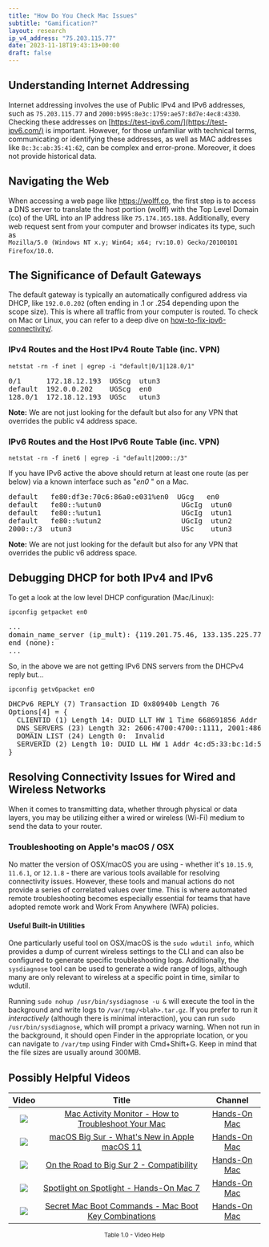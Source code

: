 ```yaml
---
title: "How Do You Check Mac Issues"
subtitle: "Gamification?"
layout: research
ip_v4_address: "75.203.115.77"
date: 2023-11-18T19:43:13+00:00
draft: false
---
```


## Understanding Internet Addressing

Internet addressing involves the use of Public IPv4 and IPv6 addresses, such as ```75.203.115.77``` and ```2000:b995:8e3c:1759:ae57:8d7e:4ec8:4330```. Checking these addresses on [https://test-ipv6.com/](https://test-ipv6.com/) is important. However, for those unfamiliar with technical terms, communicating or identifying these addresses, as well as MAC addresses like ```8c:3c:ab:35:41:62```, can be complex and error-prone. Moreover, it does not provide historical data.
## Navigating the Web

When accessing a web page like https://wolff.co, the first step is to access a DNS server to translate the host portion (wolff) with the Top Level Domain (co) of the URL into an IP address like ```75.174.165.188```. Additionally, every web request sent from your computer and browser indicates its type, such as <br>```Mozilla/5.0 (Windows NT x.y; Win64; x64; rv:10.0) Gecko/20100101 Firefox/10.0```.
## The Significance of Default Gateways

The default gateway is typically an automatically configured address via DHCP, like ```192.0.0.202``` (often ending in .1 or .254 depending upon the scope size). This is where all traffic from your computer is routed. To check on Mac or Linux, you can refer to a deep dive on [how-to-fix-ipv6-connectivity/](/blog/how-to-fix-ipv6-connectivity/).
### IPv4 Routes and the Host IPv4 Route Table (inc. VPN)
```netstat -rn -f inet | egrep -i "default|0/1|128.0/1"```

<pre>
0/1      172.18.12.193  UGScg  utun3
default  192.0.0.202    UGScg  en0
128.0/1  172.18.12.193  UGSc   utun3</pre>

**Note:** We are not just looking for the default but also for any VPN that overrides the public v4 address space.

### IPv6 Routes and the Host IPv6 Route Table (inc. VPN)
```netstat -rn -f inet6 | egrep -i "default|2000::/3"```

If you have IPv6 active the above should return at least one route (as per below) via a known interface such as "_en0_ " on a Mac. 

<pre>
default   fe80:df3e:70c6:86a0:e031%en0  UGcg   en0
default   fe80::%utun0                   UGcIg  utun0
default   fe80::%utun1                   UGcIg  utun1
default   fe80::%utun2                   UGcIg  utun2
2000::/3  utun3                          USc    utun3</pre>

**Note:** We are not just looking for the default but also for any VPN that overrides the public v6 address space.
<br>

## Debugging DHCP for both IPv4 and IPv6

To get a look at the low level DHCP configuration (Mac/Linux): 

```ipconfig getpacket en0```

<pre>
...
domain_name_server (ip_mult): {119.201.75.46, 133.135.225.77}
end (none):
...</pre>

So, in the above we are not getting IPv6 DNS servers from the DHCPv4 reply but...

```ipconfig getv6packet en0```

<pre>
DHCPv6 REPLY (7) Transaction ID 0x80940b Length 76
Options[4] = {
  CLIENTID (1) Length 14: DUID LLT HW 1 Time 668691856 Addr 8c:3c:ab:35:41:62
  DNS_SERVERS (23) Length 32: 2606:4700:4700::1111, 2001:4860:4860::8844
  DOMAIN_LIST (24) Length 0:  Invalid
  SERVERID (2) Length 10: DUID LL HW 1 Addr 4c:d5:33:bc:1d:5e
}</pre>




## Resolving Connectivity Issues for Wired and Wireless Networks
When it comes to transmitting data, whether through physical or data layers, you may be utilizing either a wired or wireless (Wi-Fi) medium to send the data to your router.
### Troubleshooting on Apple's macOS / OSX
No matter the version of OSX/macOS you are using - whether it's ```10.15.9```, ```11.6.1```, or ```12.1.8``` - there are various tools available for resolving connectivity issues. However, these tools and manual actions do not provide a series of correlated values over time. This is where automated remote troubleshooting becomes especially essential for teams that have adopted remote work and Work From Anywhere (WFA) policies.
#### Useful Built-in Utilities
One particularly useful tool on OSX/macOS is the ```sudo wdutil info```, which provides a dump of current wireless settings to the CLI and can also be configured to generate specific troubleshooting logs. Additionally, the ```sysdiagnose``` tool can be used to generate a wide range of logs, although many are only relevant to wireless at a specific point in time, similar to wdutil.

Running ```sudo nohup /usr/bin/sysdiagnose -u &``` will execute the tool in the background and write logs to ```/var/tmp/<blah>.tar.gz```. If you prefer to run it *interactively* (although there is minimal interaction), you can run ```sudo /usr/bin/sysdiagnose```, which will prompt a privacy warning. When not run in the background, it should open Finder in the appropriate location, or you can navigate to ```/var/tmp``` using Finder with Cmd+Shift+G. Keep in mind that the file sizes are usually around 300MB.
## Possibly Helpful Videos

<link href="/plugins/lity/css/lity.min.css" rel="stylesheet">
<script src="/plugins/lity/js/lity.min.js"></script>
<div class="table1-start"></div>

|Video | Title | Channel |
| :---: | :---: | :---: |
|<a href="https://www.youtube.com/watch?v=TWzWd_DiaJ0" data-lity><img src="https://i.ytimg.com/vi/TWzWd_DiaJ0/default.jpg" class="img-fluid"></a>|<a href="https://www.youtube.com/watch?v=TWzWd_DiaJ0" data-lity>Mac Activity Monitor - How to Troubleshoot Your Mac</a>|<a target="_blank" href="https://www.youtube.com/channel/UCg43DP8MdHVcl4rFK_delBg" >Hands-On Mac</a>|
|<a href="https://www.youtube.com/watch?v=JMKi6o9kaZI" data-lity><img src="https://i.ytimg.com/vi/JMKi6o9kaZI/default.jpg" class="img-fluid"></a>|<a href="https://www.youtube.com/watch?v=JMKi6o9kaZI" data-lity>macOS Big Sur - What&#39;s New in Apple macOS 11</a>|<a target="_blank" href="https://www.youtube.com/channel/UCg43DP8MdHVcl4rFK_delBg" >Hands-On Mac</a>|
|<a href="https://www.youtube.com/watch?v=HEbK-Tignuc" data-lity><img src="https://i.ytimg.com/vi/HEbK-Tignuc/default.jpg" class="img-fluid"></a>|<a href="https://www.youtube.com/watch?v=HEbK-Tignuc" data-lity>On the Road to Big Sur 2 - Compatibility</a>|<a target="_blank" href="https://www.youtube.com/channel/UCg43DP8MdHVcl4rFK_delBg" >Hands-On Mac</a>|
|<a href="https://www.youtube.com/watch?v=RslZ4W1EPqk" data-lity><img src="https://i.ytimg.com/vi/RslZ4W1EPqk/default.jpg" class="img-fluid"></a>|<a href="https://www.youtube.com/watch?v=RslZ4W1EPqk" data-lity>Spotlight on Spotlight - Hands-On Mac 7</a>|<a target="_blank" href="https://www.youtube.com/channel/UCg43DP8MdHVcl4rFK_delBg" >Hands-On Mac</a>|
|<a href="https://www.youtube.com/watch?v=VwNYWAxHCgM" data-lity><img src="https://i.ytimg.com/vi/VwNYWAxHCgM/default.jpg" class="img-fluid"></a>|<a href="https://www.youtube.com/watch?v=VwNYWAxHCgM" data-lity>Secret Mac Boot Commands - Mac Boot Key Combinations</a>|<a target="_blank" href="https://www.youtube.com/channel/UCg43DP8MdHVcl4rFK_delBg" >Hands-On Mac</a>|

<center><small>Table 1.0 - Video Help</small></center>
 <br>
<div class="table1-end"></div>
<script type="text/javascript">
(function() {
    $('div.table1-start').nextUntil('div.table1-end', 'table').addClass('table thead-dark table-striped table-responsive rounded').attr('id', 't1');
    $('#t1').find('thead').addClass('thead-dark');
})();
</script>

